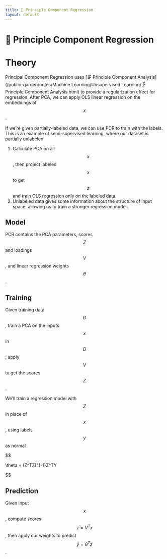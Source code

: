 ```yaml
---
title: 🔨 Principle Component Regression
layout: default
---
```


# 🔨 Principle Component Regression

# Theory
Principal Component Regression uses [🗜️ Principle Component Analysis](/public-garden/notes/Machine Learning/Unsupervised Learning/🗜️ Principle Component Analysis.html) to provide a regularization effect for regression. After PCA, we can apply OLS linear regression on the embeddings of $$x$$.

If we’re given partially-labeled data, we can use PCR to train with the labels. This is an example of semi-supervised learning, where our dataset is partially unlabeled.
1. Calculate PCA on all $$x$$, then project labeled $$x$$ to get $$z$$ and train OLS regression only on the labeled data.
2. Unlabeled data gives some information about the structure of input space, allowing us to train a stronger regression model.

## Model
PCR contains the PCA parameters, scores $$Z$$ and loadings $$V$$, and linear regression weights $$\theta$$.

## Training
Given training data $$D$$, train a PCA on the inputs $$x$$ in $$D$$; apply $$V$$ to get the scores $$Z$$.

We’ll train a regression model with $$Z$$ in place of $$x$$, using labels $$y$$ as normal

$$

 \theta = (Z^TZ)^{-1}Z^TY 

$$

## Prediction
Given input $$x$$, compute scores $$z = V^Tx$$, then apply our weights to predict $$\hat{y} = \theta^Tz$$.